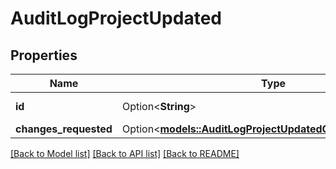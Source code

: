 # AuditLogProjectUpdated

## Properties

Name | Type | Description | Notes
------------ | ------------- | ------------- | -------------
**id** | Option<**String**> | The project ID. | [optional]
**changes_requested** | Option<[**models::AuditLogProjectUpdatedChangesRequested**](AuditLog_project_updated_changes_requested.md)> |  | [optional]

[[Back to Model list]](../README.md#documentation-for-models) [[Back to API list]](../README.md#documentation-for-api-endpoints) [[Back to README]](../README.md)


